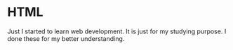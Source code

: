 # HTML

Just I started to learn web development. It is just for my studying purpose. I done these for my better understanding.
